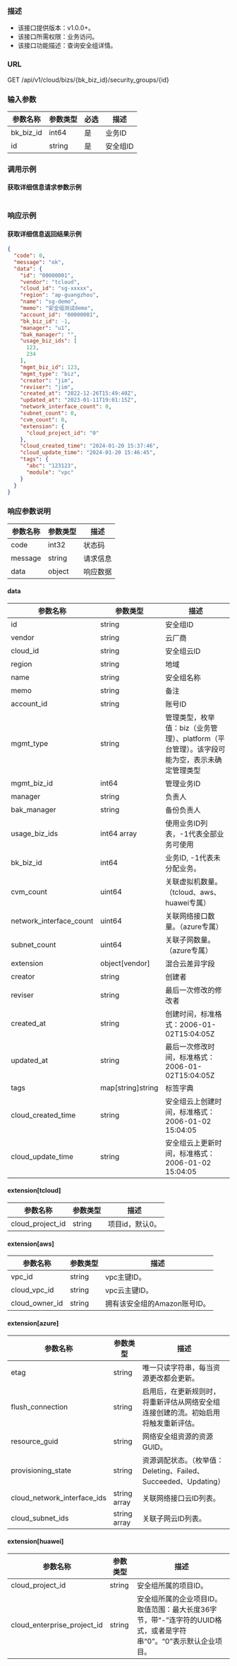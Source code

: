 ### 描述

- 该接口提供版本：v1.0.0+。
- 该接口所需权限：业务访问。
- 该接口功能描述：查询安全组详情。

### URL

GET /api/v1/cloud/bizs/{bk_biz_id}/security_groups/{id}

### 输入参数

| 参数名称      | 参数类型   | 必选 | 描述    |
|-----------|--------|----|-------|
| bk_biz_id | int64  | 是  | 业务ID  |
| id        | string | 是  | 安全组ID |

### 调用示例

#### 获取详细信息请求参数示例

```json
```

### 响应示例

#### 获取详细信息返回结果示例

```json
{
  "code": 0,
  "message": "ok",
  "data": {
    "id": "00000001",
    "vendor": "tcloud",
    "cloud_id": "sg-xxxxx",
    "region": "ap-guangzhou",
    "name": "sg-demo",
    "memo": "安全组测试demo",
    "account_id": "00000001",
    "bk_biz_id": -1,
    "manager": "u1",
    "bak_manager": "",
    "usage_biz_ids": [
      123,
      234
    ],
    "mgmt_biz_id": 123,
    "mgmt_type": "biz",
    "creator": "jim",
    "reviser": "jim",
    "created_at": "2022-12-26T15:49:40Z",
    "updated_at": "2023-01-11T19:01:15Z",
    "network_interface_count": 0,
    "subnet_count": 0,
    "cvm_count": 0,
    "extension": {
      "cloud_project_id": "0"
    },
    "cloud_created_time": "2024-01-20 15:37:46",
    "cloud_update_time": "2024-01-20 15:46:45",
    "tags": {
      "abc": "123123",
      "module": "vpc"
    }
  }
}
```

### 响应参数说明

| 参数名称    | 参数类型   | 描述   |
|---------|--------|------|
| code    | int32  | 状态码  |
| message | string | 请求信息 |
| data    | object | 响应数据 |

#### data

| 参数名称                    | 参数类型              | 描述                                                  |
|-------------------------|-------------------|-----------------------------------------------------|
| id                      | string            | 安全组ID                                               |
| vendor                  | string            | 云厂商                                                 |
| cloud_id                | string            | 安全组云ID                                              |
| region                  | string            | 地域                                                  |
| name                    | string            | 安全组名称                                               |
| memo                    | string            | 备注                                                  |
| account_id              | string            | 账号ID                                                |
| mgmt_type               | string            | 管理类型，枚举值：biz（业务管理）、platform（平台管理）。该字段可能为空，表示未确定管理类型 |
| mgmt_biz_id             | int64             | 管理业务ID                                              |
| manager                 | string            | 负责人                                                 |
| bak_manager             | string            | 备份负责人                                               |
| usage_biz_ids           | int64 array       | 使用业务ID列表，-1代表全部业务可使用                                |
| bk_biz_id               | int64             | 业务ID, -1代表未分配业务。                                    |
| cvm_count               | uint64            | 关联虚拟机数量。（tcloud、aws、huawei专属）                       |
| network_interface_count | uint64            | 关联网络接口数量。（azure专属）                                  |
| subnet_count            | uint64            | 关联子网数量。（azure专属）                                    |
| extension               | object[vendor]    | 混合云差异字段                                             |
| creator                 | string            | 创建者                                                 |
| reviser                 | string            | 最后一次修改的修改者                                          |
| created_at              | string            | 创建时间，标准格式：2006-01-02T15:04:05Z                      |
| updated_at              | string            | 最后一次修改时间，标准格式：2006-01-02T15:04:05Z                  |
| tags                    | map[string]string | 标签字典                                                |
| cloud_created_time      | string            | 安全组云上创建时间，标准格式：2006-01-02 15:04:05                  |
| cloud_update_time       | string            | 安全组云上更新时间，标准格式：2006-01-02 15:04:05                  |

#### extension[tcloud]

| 参数名称             | 参数类型   | 描述        |
|------------------|--------|-----------|
| cloud_project_id | string | 项目id，默认0。 |

#### extension[aws]

| 参数名称           | 参数类型   | 描述                 |
|----------------|--------|--------------------|
| vpc_id         | string | vpc主键ID。           |
| cloud_vpc_id   | string | vpc云主键ID。          |
| cloud_owner_id | string | 拥有该安全组的Amazon账号ID。 |

#### extension[azure]

| 参数名称                        | 参数类型         | 描述                                              |
|-----------------------------|--------------|-------------------------------------------------|
| etag                        | string       | 唯一只读字符串，每当资源更改都会更新。                             |
| flush_connection            | string       | 启用后，在更新规则时，将重新评估从网络安全组连接创建的流。初始启用将触发重新评估。       |
| resource_guid               | string       | 网络安全组资源的资源GUID。                                 |
| provisioning_state          | string       | 资源调配状态。（枚举值：Deleting、Failed、Succeeded、Updating） |
| cloud_network_interface_ids | string array | 关联网络接口云ID列表。                                    |
| cloud_subnet_ids            | string array | 关联子网云ID列表。                                      |

#### extension[huawei]

| 参数名称                        | 参数类型   | 描述                                                               |
|-----------------------------|--------|------------------------------------------------------------------|
| cloud_project_id            | string | 安全组所属的项目ID。                                                      |
| cloud_enterprise_project_id | string | 安全组所属的企业项目ID。取值范围：最大长度36字节，带“-”连字符的UUID格式，或者是字符串“0”。“0”表示默认企业项目。 |

